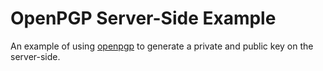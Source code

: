 # OpenPGP Server-Side Example

An example of using [openpgp](https://www.openpgp.org/) to generate a private and public key on the server-side.

